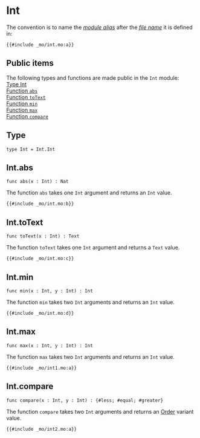 # Int
The convention is to name the [*module alias*](/common-programming-concepts/modules.html#imports) after the [*file name*](/common-programming-concepts/modules.html#imports) it is defined in:

```motoko
{{#include _mo/int.mo:a}}
```

## Public items
The following types and functions are made public in the `Int` module:  
[Type Int](#type)  
[Function `abs`](#intabs)    
[Function `toText`](#inttotext)  
[Function `min`](#intmin)  
[Function `max`](#intmax)  
[Function `compare`](#intcompare)  


## Type
```motoko
type Int = Int.Int
```

## Int.abs

```motoko
func abs(x : Int) : Nat
```

The function `abs` takes one `Int` argument and returns an `Int` value. 

```motoko
{{#include _mo/int.mo:b}}
```


## Int.toText

```motoko
func toText(x : Int) : Text
```

The function `toText` takes one `Int` argument and returns a `Text` value.  

```motoko
{{#include _mo/int.mo:c}}
```

## Int.min

```motoko
func min(x : Int, y : Int) : Int
```

The function `min` takes two `Int` arguments and returns an `Int` value. 

```motoko
{{#include _mo/int.mo:d}}
```

## Int.max

```motoko
func max(x : Int, y : Int) : Int
```

The function `max` takes two `Int` arguments and returns an `Int` value. 

```motoko
{{#include _mo/int1.mo:a}}
```

## Int.compare

```motoko
func compare(x : Int, y : Int) : {#less; #equal; #greater}
```

The function `compare` takes two `Int` arguments and returns an [Order](/base-library/utils/order.html) variant value.  

```motoko
{{#include _mo/int2.mo:a}}
```